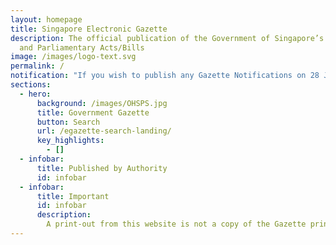 ```yaml
---
layout: homepage
title: Singapore Electronic Gazette
description: The official publication of the Government of Singapore’s Notices
  and Parliamentary Acts/Bills
image: /images/logo-text.svg
permalink: /
notification: "If you wish to publish any Gazette Notifications on 28 January 2025, please submit them to <a href='mailto:legalgaz@toppannext.com'>legalgaz@toppannext.com</a> by 12pm 27 January 2025, in view of Toppan’s shortened operating hours on 28 January 2025.<br/>Your co-operation & understanding is much appreciated.<br/>Wishing all a Happy Lunar New Year in advance."
sections:
  - hero:
      background: /images/OHSPS.jpg
      title: Government Gazette
      button: Search
      url: /egazette-search-landing/
      key_highlights:
        - []
  - infobar:
      title: Published by Authority
      id: infobar
  - infobar:
      title: Important
      id: infobar
      description:
        A print-out from this website is not a copy of the Gazette printed by the Government Printer for the purposes of section 48 of the Interpretation Act 1965
---
```

